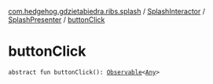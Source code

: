 [com.hedgehog.gdzietabiedra.ribs.splash](../../index.md) / [SplashInteractor](../index.md) / [SplashPresenter](index.md) / [buttonClick](./button-click.md)

# buttonClick

`abstract fun buttonClick(): `[`Observable`](http://reactivex.io/RxJava/javadoc/io/reactivex/Observable.html)`<`[`Any`](https://kotlinlang.org/api/latest/jvm/stdlib/kotlin/-any/index.html)`>`